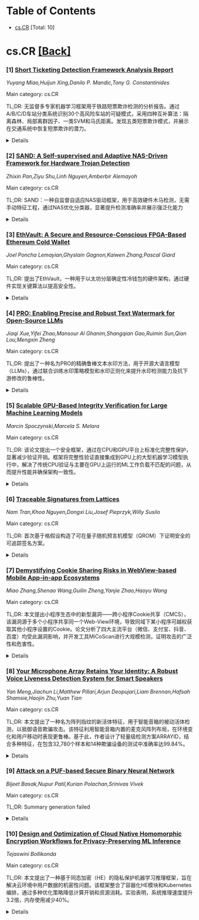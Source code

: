 <div id=toc></div>

# Table of Contents

- [cs.CR](#cs.CR) [Total: 10]


<div id='cs.CR'></div>

# cs.CR [[Back]](#toc)

### [1] [Short Ticketing Detection Framework Analysis Report](https://arxiv.org/abs/2510.23619)
*Yuyang Miao,Huijun Xing,Danilo P. Mandic,Tony G. Constantinides*

Main category: cs.CR

TL;DR: 无监督多专家机器学习框架用于铁路短票欺诈检测的分析报告。通过A/B/C/D车站分类系统识别30个高风险车站的可疑模式，采用四种互补算法：隔离森林、局部离群因子、一类SVM和马氏距离。发现五类短票欺诈模式，并展示在交通系统中恢复短票欺诈的潜力。


<details>
  <summary>Details</summary>
Motivation: 短票欺诈给铁路系统造成重大收入损失。现有检测方法效率低下，需要更有效的无监督框架来识别多种欺诈模式。

Method: 提出多专家框架，结合四种离群检测算法：隔离森林、局部离群因子、一类SVM和马氏距离。引入A/B/C/D车站分类系统，将车站分为四类风险等级，聚焦30个高风险车站。

Result: 成功识别30个高风险车站中的可疑模式；发现五类短票欺诈行为模式；框架展示出在交通系统中追回短票欺诈损失的潜力。

Conclusion: 该无监督多专家框架能有效检测复杂短票欺诈模式。基于风险的车站分类法提升检测效率，研究成果对改善铁路收入保障系统具有实践意义。

Abstract: This report presents a comprehensive analysis of an unsupervised multi-expert
machine learning framework for detecting short ticketing fraud in railway
systems. The study introduces an A/B/C/D station classification system that
successfully identifies suspicious patterns across 30 high-risk stations. The
framework employs four complementary algorithms: Isolation Forest, Local
Outlier Factor, One-Class SVM, and Mahalanobis Distance. Key findings include
the identification of five distinct short ticketing patterns and potential for
short ticketing recovery in transportation systems.

</details>


### [2] [SAND: A Self-supervised and Adaptive NAS-Driven Framework for Hardware Trojan Detection](https://arxiv.org/abs/2510.23643)
*Zhixin Pan,Ziyu Shu,Linh Nguyen,Amberbir Alemayoh*

Main category: cs.CR

TL;DR: SAND：一种自监督自适应NAS驱动框架，用于高效硬件木马检测，无需手动特征工程，通过NAS优化分类器，显著提升检测准确率并展示强泛化能力


<details>
  <summary>Details</summary>
Motivation: 全球化半导体供应链中硬件木马（HT）对嵌入式系统构成重大安全威胁，现有基于机器学习的HT检测技术存在特征选择随意且缺乏自适应性的问题，难以应对多样化HT攻击

Method: 1. 利用自监督学习（SSL）实现自动化特征提取，消除手动特征工程的依赖；2. 集成神经架构搜索（NAS）动态优化下游分类器，仅需微调即可适配新场景

Result: 1. 检测准确率较现有最优方法提升高达18.3%；2. 对规避性木马具有高抵抗力；3. 展现出强大的泛化能力

Conclusion: SAND框架克服了现有HT检测技术的局限性，通过SSL和NAS的结合实现了高效、自适应的检测方案，为硬件安全领域提供了创新解决方案

Abstract: The globalized semiconductor supply chain has made Hardware Trojans (HT) a
significant security threat to embedded systems, necessitating the design of
efficient and adaptable detection mechanisms. Despite promising machine
learning-based HT detection techniques in the literature, they suffer from ad
hoc feature selection and the lack of adaptivity, all of which hinder their
effectiveness across diverse HT attacks. In this paper, we propose SAND, a
selfsupervised and adaptive NAS-driven framework for efficient HT detection.
Specifically, this paper makes three key contributions. (1) We leverage
self-supervised learning (SSL) to enable automated feature extraction,
eliminating the dependency on manually engineered features. (2) SAND integrates
neural architecture search (NAS) to dynamically optimize the downstream
classifier, allowing for seamless adaptation to unseen benchmarks with minimal
fine-tuning. (3) Experimental results show that SAND achieves a significant
improvement in detection accuracy (up to 18.3%) over state-of-the-art methods,
exhibits high resilience against evasive Trojans, and demonstrates strong
generalization.

</details>


### [3] [EthVault: A Secure and Resource-Conscious FPGA-Based Ethereum Cold Wallet](https://arxiv.org/abs/2510.23847)
*Joel Poncha Lemayian,Ghyslain Gagnon,Kaiwen Zhang,Pascal Giard*

Main category: cs.CR

TL;DR: 提出了EthVault，一种用于以太坊分层确定性冷钱包的硬件架构，通过硬件实现关键算法以提高安全性。


<details>
  <summary>Details</summary>
Motivation: 现有的软件钱包易受恶意软件和侧信道攻击，私钥安全性不足。需要一种硬件方案实现安全密钥生成和交易授权。

Method: 1) 设计抗侧信道和时序攻击的ECC架构；2) 实现子密钥派生功能的硬件架构；3) 最小化资源占用以支持便携设备。

Result: FPGA验证表明：ECC在输入变化时执行行为一致；在Xilinx Zynq UltraScale+ FPGA上仅消耗LUT(27%)、寄存器(7%)和RAM块(6%)。

Conclusion: EthVault通过硬件级解决方案有效提升钱包安全性，资源优化使便携设备成为可能。

Abstract: Cryptocurrency blockchain networks safeguard digital assets using
cryptographic keys, with wallets playing a critical role in generating,
storing, and managing these keys. Wallets, typically categorized as hot and
cold, offer varying degrees of security and convenience. However, they are
generally software-based applications running on microcontrollers.
Consequently, they are vulnerable to malware and side-channel attacks, allowing
perpetrators to extract private keys by targeting critical algorithms, such as
ECC, which processes private keys to generate public keys and authorize
transactions. To address these issues, this work presents EthVault, the first
hardware architecture for an Ethereum hierarchically deterministic cold wallet,
featuring hardware implementations of key algorithms for secure key generation.
Also, an ECC architecture resilient to side-channel and timing attacks is
proposed. Moreover, an architecture of the child key derivation function, a
fundamental component of cryptocurrency wallets, is proposed. The design
minimizes resource usage, meeting market demand for small, portable
cryptocurrency wallets. FPGA implementation results validate the feasibility of
the proposed approach. The ECC architecture exhibits uniform execution behavior
across varying inputs, while the complete design utilizes only 27%, 7%, and 6%
of LUTs, registers, and RAM blocks, respectively, on a Xilinx Zynq UltraScale+
FPGA.

</details>


### [4] [PRO: Enabling Precise and Robust Text Watermark for Open-Source LLMs](https://arxiv.org/abs/2510.23891)
*Jiaqi Xue,Yifei Zhao,Mansour Al Ghanim,Shangqian Gao,Ruimin Sun,Qian Lou,Mengxin Zheng*

Main category: cs.CR

TL;DR: 提出了一种名为PRO的精确鲁棒文本水印方法，用于开源大语言模型（LLMs），通过联合训练水印策略模型和水印正则化来提升水印检测能力及抗下游修改的鲁棒性。


<details>
  <summary>Details</summary>
Motivation: 当前为开源LLMs添加水印的挑战在于：1）无法控制解码过程；2）现有蒸馏方法存在模式不匹配导致检测性差，且无法抵抗微调或模型合并等操作。

Method: 方法包括：1）联合训练水印策略模型与LLM，使水印模式易于学习且符合检测标准；2）引入正则化项模拟下游扰动，惩罚检测能力退化。

Result: 在LLaMA-3.2、LLaMA-3、Phi-2等模型上的实验表明，PRO显著提升了水印检测能力及对模型修改的鲁棒性。

Conclusion: PRO为开源LLMs提供了有效的产权保护手段，解决了水印嵌入困难、检测率低、抗扰动差等关键问题。

Abstract: Text watermarking for large language models (LLMs) enables model owners to
verify text origin and protect intellectual property. While watermarking
methods for closed-source LLMs are relatively mature, extending them to
open-source models remains challenging, as developers cannot control the
decoding process. Consequently, owners of open-source LLMs lack practical means
to verify whether text was generated by their models. A core difficulty lies in
embedding watermarks directly into model weights without hurting detectability.
A promising idea is to distill watermarks from a closed-source model into an
open one, but this suffers from (i) poor detectability due to mismatch between
learned and predefined patterns, and (ii) fragility to downstream modifications
such as fine-tuning or model merging. To overcome these limitations, we propose
PRO, a Precise and Robust text watermarking method for open-source LLMs. PRO
jointly trains a watermark policy model with the LLM, producing patterns that
are easier for the model to learn and more consistent with detection criteria.
A regularization term further simulates downstream perturbations and penalizes
degradation in watermark detectability, ensuring robustness under model edits.
Experiments on open-source LLMs (e.g., LLaMA-3.2, LLaMA-3, Phi-2) show that PRO
substantially improves both watermark detectability and resilience to model
modifications.

</details>


### [5] [Scalable GPU-Based Integrity Verification for Large Machine Learning Models](https://arxiv.org/abs/2510.23938)
*Marcin Spoczynski,Marcela S. Melara*

Main category: cs.CR

TL;DR: 该论文提出一个安全框架，通过在CPU和GPU平台上标准化完整性保护，显著减少验证开销。框架将完整性验证直接集成到GPU上的大型机器学习模型执行中，解决了传统CPU验证与主要在GPU上运行的ML工作负载不匹配的问题，从而提升性能并确保架构一致性。


<details>
  <summary>Details</summary>
Motivation: 大型机器学习工作负载主要在GPU上运行，而传统的安全验证通常在CPU上执行，这种不匹配导致验证成为性能瓶颈。随着模型规模增大（超过100GB），CPU验证效率低下，无法跟上模型执行速度。因此，需要一种在GPU内部集成高效验证的机制，同时兼顾跨硬件平台的通用性。

Method: 该框架在GPU加速器上原生执行完整性验证，利用GPU专用计算单元（如Intel XMX、NVIDIA Tensor Cores）进行加密操作。这种方法利用GPU的高内存带宽和并行处理能力，确保验证与模型执行同步。此外，该方案预留了与可信执行环境（TEE）的安全通道接口，实现硬件无关性。

Result: 该方法成功消除了CPU验证的性能瓶颈，使验证操作能与超大规模模型（>100GB）的执行同步进行，并提供跨GPU厂商和硬件配置的一致性验证机制。

Conclusion: 该框架为分布式机器学习提供了一种高效、硬件无关的完整性保护方案，统一了GPU与CPU的安全验证路径，为企业部署可扩展的安全ML基础设施奠定了基础。

Abstract: We present a security framework that strengthens distributed machine learning
by standardizing integrity protections across CPU and GPU platforms and
significantly reducing verification overheads. Our approach co-locates
integrity verification directly with large ML model execution on GPU
accelerators, resolving the fundamental mismatch between how large ML workloads
typically run (primarily on GPUs) and how security verifications traditionally
operate (on separate CPU-based processes), delivering both immediate
performance benefits and long-term architectural consistency. By performing
cryptographic operations natively on GPUs using dedicated compute units (e.g.,
Intel Arc's XMX units, NVIDIA's Tensor Cores), our solution eliminates the
potential architectural bottlenecks that could plague traditional CPU-based
verification systems when dealing with large models. This approach leverages
the same GPU-based high-memory bandwidth and parallel processing primitives
that power ML workloads ensuring integrity checks keep pace with model
execution even for massive models exceeding 100GB. This framework establishes a
common integrity verification mechanism that works consistently across
different GPU vendors and hardware configurations. By anticipating future
capabilities for creating secure channels between trusted execution
environments and GPU accelerators, we provide a hardware-agnostic foundation
that enterprise teams can deploy regardless of their underlying CPU and GPU
infrastructures.

</details>


### [6] [Traceable Signatures from Lattices](https://arxiv.org/abs/2510.24101)
*Nam Tran,Khoa Nguyen,Dongxi Liu,Josef Pieprzyk,Willy Susilo*

Main category: cs.CR

TL;DR: 首次基于格假设构造了可在量子随机预言机模型（QROM）下证明安全的可追踪签名方案。


<details>
  <summary>Details</summary>
Motivation: 现有可追踪签名方案均基于数论/配对假设，无法抵抗量子计算机攻击，因此需要后量子安全的替代方案。

Method: 提出基于格难题（lattice-based assumptions）的新型可追踪签名构造，其安全性证明依赖量子随机预言机模型（QROM）。

Result: 成功实现首个后量子安全的可追踪签名方案，填补了该密码学原语在后量子时代的安全空白。

Conclusion: 该工作将可追踪签名概念拓展至后量子密码学领域，验证了格密码技术在该类复杂签名系统中的可行性。

Abstract: Traceable signatures (Kiayas et al., EUROCRYPT 2004) is an anonymous digital
signature system that extends the tracing power of the opening authority in
group signatures. There are many known constructions of traceable signatures,
but all are based on number-theoretic/pairing assumptions. For such reason,
they may not be secure in the presence of quantum computers. This work revisits
the notion of traceable signatures and presents a lattice-based construction
provably secure in the quantum random oracle model (QROM).

</details>


### [7] [Demystifying Cookie Sharing Risks in WebView-based Mobile App-in-app Ecosystems](https://arxiv.org/abs/2510.24141)
*Miao Zhang,Shenao Wang,Guilin Zheng,Yanjie Zhao,Haoyu Wang*

Main category: cs.CR

TL;DR: 本文提出小程序生态中的新型漏洞——跨小程序Cookie共享（CMCS），该漏洞源于多个小程序共享同一个Web-View环境，导致同域下某小程序可越权获取其他小程序设置的Cookie。论文分析了四大主流平台（微信、支付宝、抖音、百度）均受此漏洞影响，并开发工具MiCoScan进行大规模检测，证明攻击的广泛性和危害性。


<details>
  <summary>Details</summary>
Motivation: 小程序采用Web-View组件打破了安全隔离机制，尤其在多小程序共享同一Web-View环境时产生新的攻击面。研究者旨在揭露这种新型CMCS漏洞的成因、危害及实际影响范围。

Method: 1）逆向分析四大主流平台的Web-View机制；2）提出CMCS攻击模型——特权小程序可通过Web-View Cookie泄漏数据至普通小程序；3）开发静态分析工具MiCoScan（含Web-View上下文建模与跨Web-View数据流追踪）；4）对35万余个小程序进行大规模扫描。

Result: 1）四个平台均存在CMCS漏洞；2）扫描发现45,448个共享Web-View域的集群；3）检测到7,965次特权数据传输；4）识别9,877个可被攻陷的小程序；5）证明特权恶意小程序可将用户数据通过Cookie泄露给无权限普通小程序。

Conclusion: CMCS漏洞严重破坏小程序生态的隔离性，研究者首次系统化揭露其跨程序攻击方式。论文验证了该漏洞在四大主流平台的普遍性及引发

Abstract: Mini-programs, an emerging mobile application paradigm within super-apps,
offer a seamless and installation-free experience. However, the adoption of the
web-view component has disrupted their isolation mechanisms, exposing new
attack surfaces and vulnerabilities. In this paper, we introduce a novel
vulnerability called Cross Mini-program Cookie Sharing (CMCS), which arises
from the shared web-view environment across mini-programs. This vulnerability
allows unauthorized data exchange across mini-programs by enabling one
mini-program to access cookies set by another within the same web-view context,
violating isolation principles. As a preliminary step, we analyzed the web-view
mechanisms of four major platforms, including WeChat, AliPay, TikTok, and
Baidu, and found that all of them are affected by CMCS vulnerabilities.
Furthermore, we demonstrate the collusion attack enabled by CMCS, where
privileged mini-programs exfiltrate sensitive user data via cookies accessible
to unprivileged mini-programs. To measure the impact of collusion attacks
enabled by CMCS vulnerabilities in the wild, we developed MiCoScan, a static
analysis tool that detects mini-programs affected by CMCS vulnerabilities.
MiCoScan employs web-view context modeling to identify clusters of
mini-programs sharing the same web-view domain and cross-webview data flow
analysis to detect sensitive data transmissions to/from web-views. Using
MiCoScan, we conducted a large-scale analysis of 351,483 mini-programs,
identifying 45,448 clusters sharing web-view domains, 7,965 instances of
privileged data transmission, and 9,877 mini-programs vulnerable to collusion
attacks. Our findings highlight the widespread prevalence and significant
security risks posed by CMCS vulnerabilities, underscoring the urgent need for
improved isolation mechanisms in mini-program ecosystems.

</details>


### [8] [Your Microphone Array Retains Your Identity: A Robust Voice Liveness Detection System for Smart Speakers](https://arxiv.org/abs/2510.24393)
*Yan Meng,Jiachun Li,Matthew Pillari,Arjun Deopujari,Liam Brennan,Hafsah Shamsie,Haojin Zhu,Yuan Tian*

Main category: cs.CR

TL;DR: 本文提出了一种名为阵列指纹的新活体特征，用于智能音箱的被动活体检测，以抵御语音欺骗攻击。该特征利用智能音箱内置的麦克风阵列布局，在环境变化和用户移动时表现更鲁棒。基于此，作者设计了轻量级检测方案ARRAYID，结合多种特征，在包含32,780个样本和14种欺骗设备的测试中准确率达99.84%。


<details>
  <summary>Details</summary>
Motivation: 智能音箱易受语音欺骗攻击，现有被动活体检测技术面临环境变化和用户姿态固定的限制。

Method: 提出阵列指纹特征，利用麦克风阵列的环形布局特性；设计轻量级检测方案ARRAYID，整合阵列指纹及其他协同特征。

Result: 在32,780个音频样本和14种欺骗设备的数据集上，ARRAYID准确率达到99.84%，优于现有方案。

Conclusion: 阵列指纹能有效提升被动活体检测的鲁棒性和准确率，ARRAYID方案具有实用价值。

Abstract: Though playing an essential role in smart home systems, smart speakers are
vulnerable to voice spoofing attacks. Passive liveness detection, which
utilizes only the collected audio rather than the deployed sensors to
distinguish between live-human and replayed voices, has drawn increasing
attention. However, it faces the challenge of performance degradation under the
different environmental factors as well as the strict requirement of the fixed
user gestures.
  In this study, we propose a novel liveness feature, array fingerprint, which
utilizes the microphone array inherently adopted by the smart speaker to
determine the identity of collected audios. Our theoretical analysis
demonstrates that by leveraging the circular layout of microphones, compared
with existing schemes, array fingerprint achieves a more robust performance
under the environmental change and user's movement. Then, to leverage such a
fingerprint, we propose ARRAYID, a lightweight passive detection scheme, and
elaborate a series of features working together with array fingerprint. Our
evaluation on the dataset containing 32,780 audio samples and 14 spoofing
devices shows that ARRAYID achieves an accuracy of 99.84%, which is superior to
existing passive liveness detection schemes.

</details>


### [9] [Attack on a PUF-based Secure Binary Neural Network](https://arxiv.org/abs/2510.24422)
*Bijeet Basak,Nupur Patil,Kurian Polachan,Srinivas Vivek*

Main category: cs.CR

TL;DR: Summary generation failed


<details>
  <summary>Details</summary>
Motivation: Motivation analysis unavailable

Method: Method extraction failed

Result: Result analysis unavailable

Conclusion: Conclusion extraction failed

Abstract: Binarized Neural Networks (BNNs) deployed on memristive crossbar arrays
provide energy-efficient solutions for edge computing but are susceptible to
physical attacks due to memristor nonvolatility. Recently, Rajendran et al.
(IEEE Embedded Systems Letter 2025) proposed a Physical Unclonable Function
(PUF)-based scheme to secure BNNs against theft attacks. Specifically, the
weight and bias matrices of the BNN layers were secured by swapping columns
based on device's PUF key bits.
  In this paper, we demonstrate that this scheme to secure BNNs is vulnerable
to PUF-key recovery attack. As a consequence of our attack, we recover the
secret weight and bias matrices of the BNN. Our approach is motivated by
differential cryptanalysis and reconstructs the PUF key bit-by-bit by observing
the change in model accuracy, and eventually recovering the BNN model
parameters. Evaluated on a BNN trained on the MNIST dataset, our attack could
recover 85% of the PUF key, and recover the BNN model up to 93% classification
accuracy compared to the original model's 96% accuracy. Our attack is very
efficient and it takes a couple of minutes to recovery the PUF key and the
model parameters.

</details>


### [10] [Design and Optimization of Cloud Native Homomorphic Encryption Workflows for Privacy-Preserving ML Inference](https://arxiv.org/abs/2510.24498)
*Tejaswini Bollikonda*

Main category: cs.CR

TL;DR: 本文提出了一种基于同态加密（HE）的隐私保护机器学习推理框架，旨在解决云环境中用户数据的机密性问题。该框架整合了容器化HE模块和Kubernetes编排，通过多种优化策略降低计算开销和资源消耗。实验表明，系统推理速度提升3.2倍，内存使用减少40%。


<details>
  <summary>Details</summary>
Motivation: 随着机器学习模型在云基础设施中的部署，用户数据在推理过程中的保密性成为重要安全挑战。同态加密虽能实现加密数据上的计算，但在大规模云原生场景中仍受限于高计算开销、编排复杂性和模型兼容性问题。

Method: 设计了一种云原生同态加密工作流框架，整合容器化的HE模块与Kubernetes编排，实现分布式环境下的弹性扩展和并行计算。采用密文打包、多项式模数调整和算子融合等优化策略，平衡延迟、资源消耗与加密完整性。

Result: 实验结果显示，与传统的HE流程相比，该系统实现了3.2倍推理加速和40%内存使用降低。

Conclusion: 该框架为在零信任云环境中部署安全的机器学习即服务（MLaaS）系统提供了可行路径，能够在保证数据机密性的同时满足实际应用需求。

Abstract: As machine learning (ML) models become increasingly deployed through cloud
infrastructures, the confidentiality of user data during inference poses a
significant security challenge. Homomorphic Encryption (HE) has emerged as a
compelling cryptographic technique that enables computation on encrypted data,
allowing predictions to be generated without decrypting sensitive inputs.
However, the integration of HE within large scale cloud native pipelines
remains constrained by high computational overhead, orchestration complexity,
and model compatibility issues.
  This paper presents a systematic framework for the design and optimization of
cloud native homomorphic encryption workflows that support privacy-preserving
ML inference. The proposed architecture integrates containerized HE modules
with Kubernetes-based orchestration, enabling elastic scaling and parallel
encrypted computation across distributed environments. Furthermore,
optimization strategies including ciphertext packing, polynomial modulus
adjustment, and operator fusion are employed to minimize latency and resource
consumption while preserving cryptographic integrity. Experimental results
demonstrate that the proposed system achieves up to 3.2times inference
acceleration and 40% reduction in memory utilization compared to conventional
HE pipelines. These findings illustrate a practical pathway for deploying
secure ML-as-a-Service (MLaaS) systems that guarantee data confidentiality
under zero-trust cloud conditions.

</details>
